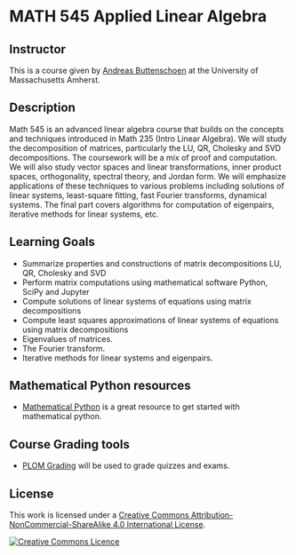 # MATH 545 Applied Linear Algebra

## Instructor

This is a course given by [Andreas Buttenschoen](www.buttenschoen.ca) at the University of Massachusetts Amherst.

## Description

Math 545 is an advanced linear algebra course that builds on the concepts and
techniques introduced in Math 235 (Intro Linear Algebra). We will study the
decomposition of matrices, particularly the LU, QR, Cholesky and SVD
decompositions. The coursework will be a mix of proof and computation. We will
also study vector spaces and linear transformations, inner product spaces,
orthogonality, spectral theory, and Jordan form. We will emphasize applications
of these techniques to various problems including solutions of linear systems,
least-square fitting, fast Fourier transforms, dynamical systems. The final part
covers algorithms for computation of eigenpairs, iterative methods for linear
systems, etc.


## Learning Goals

* Summarize properties and constructions of matrix decompositions LU, QR, Cholesky and SVD
* Perform matrix computations using mathematical software Python, SciPy and Jupyter
* Compute solutions of linear systems of equations using matrix decompositions
* Compute least squares approximations of linear systems of equations using matrix decompositions
* Eigenvalues of matrices.
* The Fourier transform.
* Iterative methods for linear systems and eigenpairs.

## Mathematical Python resources

* [Mathematical Python](https://patrickwalls.github.io/mathematicalpython/) is a great resource to get started with mathematical python.

## Course Grading tools

* [PLOM Grading](https://plomgrading.org/) will be used to grade quizzes and exams.

## License

This work is licensed under a <a rel="license" href="http://creativecommons.org/licenses/by-nc-sa/4.0/">Creative Commons Attribution-NonCommercial-ShareAlike 4.0 International License</a>.

<a rel="license" href="http://creativecommons.org/licenses/by-nc-sa/4.0/"><img alt="Creative Commons Licence" style="border-width:0" src="https://i.creativecommons.org/l/by-nc-sa/4.0/88x31.png" /></a>

